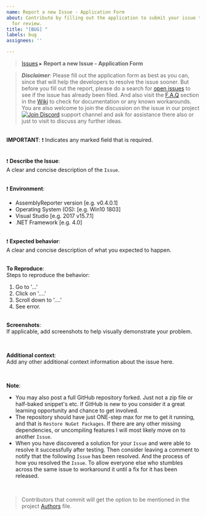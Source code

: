 ```yaml
---
name: Report a new Issue - Application Form
about: Contribute by filling out the application to submit your issue to the developers
  for review.
title: "[BUG] "
labels: bug
assignees: ''

---
```


> [Issues](https://github.com/DarkByte7/AssemblyReporter/issues) ▸ **Report a new Issue - Application Form**

>  ***Disclaimer***: Please fill out the application form as best as you can, since that will help the developers to resolve the issue sooner. But before you fill out the report, please do a search for [open issues](https://github.com/DarkByte7/AssemblyReporter/issues) to see if the issue has already been filed. And also visit the [F.A.Q](https://github.com/DarkByte7/AssemblyReporter/wiki/F.A.Q) section in the [Wiki](https://github.com/DarkByte7/AssemblyReporter/wiki) to check for documentation or any known workarounds. You are also welcome to join the discussion on the issue in our project [![Join Discord](https://img.shields.io/discord/591709210006388770.svg)](https://discord.gg/cUNEYJ4) support channel and ask for assistance there also or just to visit to discuss any further ideas.

<br>  **IMPORTANT**: :exclamation: Indicates any marked field that is required.<br><br>

:exclamation: **Describe the Issue**:<br>
A clear and concise description of the `Issue`.


<br> :exclamation: **Environment**:

- AssemblyReporter version [e.g. v0.4.0.1]
- Operating System (OS): [e.g. Win10 1803]
- Visual Studio [e.g. 2017 v15.7.1] 
- .NET Framework [e.g. 4.0]

<br> :exclamation: **Expected behavior**:<br>
A clear and concise description of what you expected to happen.

<br> **To Reproduce**:<br>
Steps to reproduce the behavior:

1. Go to '...'
2. Click on '....'
3. Scroll down to '....'
4. See error.

<br>  **Screenshots**:<br>
If applicable, add screenshots to help visually demonstrate your problem.

<br> 

**Additional context**:<br>
Add any other additional context information about the issue here.

<br> 

**Note**:
- You may also post a full GitHub repository forked. Just not a zip file or half-baked snippet's etc. If GitHub is new to you consider it a great learning opportunity and chance to get involved.
- The repository should have just ONE-step max for me to get it running, and that is `Restore NuGet Packages`. If there are any other missing dependencies, or uncompiling features I will most likely move on to another `Issue`.
- When you have discovered a solution for your `Issue` and were able to resolve it successfully after testing. Then consider leaving a comment to notify that the following `Issue` has been resolved. And the process of how you resolved the `Issue`. To allow everyone else who stumbles across the same issue to workaround it until a fix for it has been released.

<br> 

> Contributors that commit will get the option to be mentioned in the project [Authors](http://Authors.md) file.
